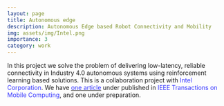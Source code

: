 ```yaml
---
layout: page
title: Autonomous edge
description: Autonomous Edge based Robot Connectivity and Mobility
img: assets/img/Intel.png
importance: 3
category: work
---
```


In this project we solve the problem of delivering low-latency, reliable connectivity in Industry 4.0 autonomous systems using reinforcement learning based solutions. This is a collaboration project with <font color="#3333FF">Intel Corporation</font>. We have <a href="https://debashriroy.github.io/publications/"><font color="#3333FF">one article</font></a>  under published in <font color="#3333FF"> IEEE Transactions on Mobile Computing</font>, and one under preparation.
